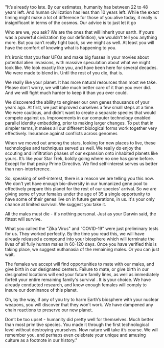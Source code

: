  "It’s already too late. By our estimates, humanity has between 22 to 48 years left. And human civilization has less than 10 years left. While the exact timing might make a lot of difference for those of you alive today, it really is insignificant in terms of the cosmos. Our advice is to just let it go

Who are we, you ask? We are the ones that will inherit your earth. If yours was a powerful civilization (by our definition), we wouldn’t tell you anything more. But you can’t really fight back, so we might as well. At least you will have the comfort of knowing what is happening to you.

It’s ironic that you fear UFOs and make big fusses in your movies about potential alien invasions, with massive speculation about what we might look like. We look exactly like you, and have been here for several decades. We were made to blend in. Until the rest of you die, that is.

We really like your planet. It has more natural resources than most we take. Please don’t worry, we will take much better care of it than you ever did. And we will fight much harder to keep it than you ever could.

We discovered the ability to engineer our own genes thousands of your years ago. At first, we just improved ourselves a few small steps at a time. We were cautious, and didn’t want to create a separate species that would compete against us. Improvements in our computer technology enabled parallel identity embedding, prior to making larger changes. To put that in simpler terms, it makes all our different biological forms work together very effectively. Insurance against conflicts across genomes

When we moved out among the stars, looking for new places to live, these technologies and techniques served us well. We really do enjoy the scouting and infiltration phases of our expansion onto inhabited planets like yours. It’s like your Star Trek, boldly going where no one has gone before. Except for that pesky Prime Directive. We find self-interest serves us better than non-interference.

So, speaking of self-interest, there is a reason we are telling you this now. We don't yet have enough bio-diversity in our humanized gene pool to effectively prepare this planet for the rest of our species' arrival. So we are giving some of your females under the age of 35 a single opportunity to have some of their genes live on in future generations, in us. It's your only chance at limited survival. We suggest you take it.

All the males must die - it's nothing personal. Just as your Darwin said, the fittest will survive.

What you called the "Zika Virus" and “COVID-19” were just preliminary tests for us. They worked perfectly. By the time you read this, we will have already released a compound into your biosphere which will terminate the lives of all fully human males in 60-120 days. Once you have verified this is taking place, we suggest euthanasia of the remaining males. Or you can just wait.

The females we accept will find opportunities to mate with our males, and give birth in our designated centers. Failure to mate, or give birth in our designated locations will end your future family lines, as well as immediately forfeit your entire remaining family's survival . It is your choice. We have already conducted research, and know enough females will comply to insure our dominance of this planet.

Oh, by the way, if any of you try to harm Earth’s biosphere with your nuclear weapons, you will discover that they won’t work. We have dampened any chain reactions to preserve our new planet.

Don’t be too upset - humanity did pretty well for themselves. Much better than most primitive species. You made it through the first technological level without destroying yourselves. Now nature will take it’s course. We will remember you, and perhaps even celebrate your unique and amusing culture as a footnote in our history."